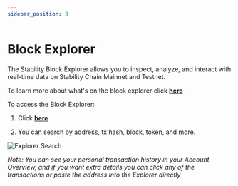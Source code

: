 ```yaml
---
sidebar_position: 3
---
```


# Block Explorer
The Stability Block Explorer allows you to inspect, analyze, and interact with real-time data on Stability Chain Mainnet and Testnet.

To learn more about what's on the block explorer click **[here](../../resources/block_explorer.md)**

To access the Block Explorer:
1. Click **[here](https://stability-testnet.blockscout.com/)**

2. You can search by address, tx hash, block, token, and more.

![Explorer Search](../../../static/img/explorer_search.png)

_Note: You can see your personal transaction history in your Account Overview, and if you want extra details you can click any of the transactions or paste the address into the Explorer directly_